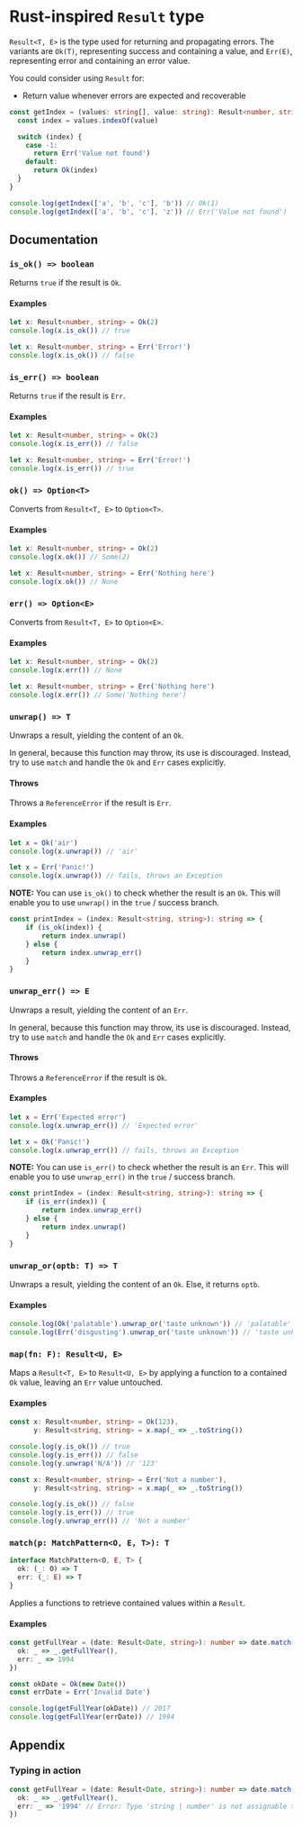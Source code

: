 # Rust-inspired `Result` type

`Result<T, E>` is the type used for returning and propagating errors. The variants are `Ok(T)`, representing success
and containing a value, and `Err(E)`, representing error and containing an error value.

You could consider using `Result` for:

- Return value whenever errors are expected and recoverable

```typescript
const getIndex = (values: string[], value: string): Result<number, string> => {
  const index = values.indexOf(value)

  switch (index) {
    case -1:
      return Err('Value not found')
    default:
      return Ok(index)
  }
}

console.log(getIndex(['a', 'b', 'c'], 'b')) // Ok(1)
console.log(getIndex(['a', 'b', 'c'], 'z')) // Err('Value not found')
```

## Documentation

### `is_ok() => boolean`

Returns `true` if the result is `Ok`.

#### Examples

```typescript
let x: Result<number, string> = Ok(2)
console.log(x.is_ok()) // true
```

```typescript
let x: Result<number, string> = Err('Error!')
console.log(x.is_ok()) // false
```

### `is_err() => boolean`

Returns `true` if the result is `Err`.

#### Examples

```typescript
let x: Result<number, string> = Ok(2)
console.log(x.is_err()) // false
```

```typescript
let x: Result<number, string> = Err('Error!')
console.log(x.is_err()) // true
```

### `ok() => Option<T>`

Converts from `Result<T, E>` to `Option<T>`.

#### Examples

```typescript
let x: Result<number, string> = Ok(2)
console.log(x.ok()) // Some(2)
```

```typescript
let x: Result<number, string> = Err('Nothing here')
console.log(x.ok()) // None
```

### `err() => Option<E>`

Converts from `Result<T, E>` to `Option<E>`.

#### Examples

```typescript
let x: Result<number, string> = Ok(2)
console.log(x.err()) // None
```

```typescript
let x: Result<number, string> = Err('Nothing here')
console.log(x.err()) // Some('Nothing here')
```

### `unwrap() => T`

Unwraps a result, yielding the content of an `Ok`.

In general, because this function may throw, its use is discouraged.
Instead, try to use `match` and handle the `Ok` and `Err` cases explicitly.

#### Throws

Throws a `ReferenceError` if the result is `Err`.

#### Examples

```typescript
let x = Ok('air')
console.log(x.unwrap()) // 'air'
```

```typescript
let x = Err('Panic!')
console.log(x.unwrap()) // fails, throws an Exception
```

**NOTE:** You can use `is_ok()` to check whether the result is an `Ok`.
This will enable you to use `unwrap()` in the `true` / success branch.

```typescript
const printIndex = (index: Result<string, string>): string => {
    if (is_ok(index)) {
        return index.unwrap()
    } else {
        return index.unwrap_err()
    }
}
```

### `unwrap_err() => E`

Unwraps a result, yielding the content of an `Err`.

In general, because this function may throw, its use is discouraged.
Instead, try to use `match` and handle the `Ok` and `Err` cases explicitly.

#### Throws

Throws a `ReferenceError` if the result is `Ok`.

#### Examples

```typescript
let x = Err('Expected error')
console.log(x.unwrap_err()) // 'Expected error'
```

```typescript
let x = Ok('Panic!')
console.log(x.unwrap_err()) // fails, throws an Exception
```

**NOTE:** You can use `is_err()` to check whether the result is an `Err`.
This will enable you to use `unwrap_err()` in the `true` / success branch.

```typescript
const printIndex = (index: Result<string, string>): string => {
    if (is_err(index)) {
        return index.unwrap_err()
    } else {
        return index.unwrap()
    }
}
```

### `unwrap_or(optb: T) => T`

Unwraps a result, yielding the content of an `Ok`. Else, it returns `optb`.

#### Examples

```typescript
console.log(Ok('palatable').unwrap_or('taste unknown')) // 'palatable'
console.log(Err('disgusting').unwrap_or('taste unknown')) // 'taste unknown'
```

### `map(fn: F): Result<U, E>`

Maps a `Result<T, E>` to `Result<U, E>` by applying a function to a contained `Ok` value, leaving an `Err` value untouched.

#### Examples

```typescript
const x: Result<number, string> = Ok(123),
      y: Result<string, string> = x.map(_ => _.toString())

console.log(y.is_ok()) // true
console.log(y.is_err()) // false
console.log(y.unwrap('N/A')) // '123'
```

```typescript
const x: Result<number, string> = Err('Not a number'),
      y: Result<string, string> = x.map(_ => _.toString())

console.log(y.is_ok()) // false
console.log(y.is_err()) // true
console.log(y.unwrap_err()) // 'Not a number'
```

### `match(p: MatchPattern<O, E, T>): T`

```typescript
interface MatchPattern<O, E, T> {
  ok: (_: O) => T
  err: (_: E) => T
}
```

Applies a functions to retrieve contained values within a `Result`.

#### Examples

```typescript
const getFullYear = (date: Result<Date, string>): number => date.match({
  ok: _ => _.getFullYear(),
  err: _ => 1994
})

const okDate = Ok(new Date())
const errDate = Err('Invalid Date')

console.log(getFullYear(okDate)) // 2017
console.log(getFullYear(errDate)) // 1994
```

## Appendix

### Typing in action

```typescript
const getFullYear = (date: Result<Date, string>): number => date.match({
  ok: _ => _.getFullYear(),
  err: _ => '1994' // Error: Type 'string | number' is not assignable to type 'number'.
})
```
